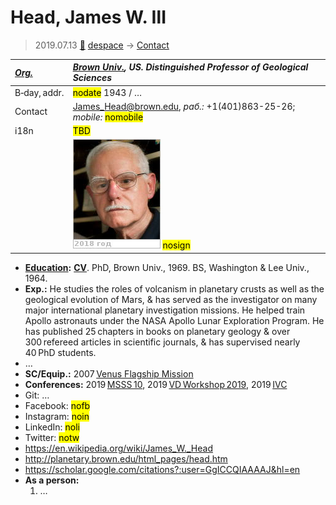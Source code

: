 # Head, James W. Ⅲ
> 2019.07.13 [🚀](../index/index.md) [despace](index.md) → [Contact](contact.md)

|*[Org.](contact.md)*|*[Brown Univ.](brown_univ.md), US. Distinguished Professor of Geological Sciences*|
|:--|:--|
|B‑day, addr.|<mark>nodate</mark> 1943 / …|
|Contact|<James_Head@brown.edu>, *раб.:* +1(401)863-25-26; *mobile:* <mark>nomobile</mark>|
|i18n|<mark>TBD</mark>|
| |[![](f/contact/h/head1_photo_thumb.jpg)](f/contact/h/head1_photo.jpg) <mark>nosign</mark>|

   - **[Education](edu.md):** **[CV](f/contact/h/head1_cv.pdf)**. PhD, Brown Univ., 1969. BS, Washington & Lee Univ., 1964.
   - **Exp.:** He studies the roles of volcanism in planetary crusts as well as the geological evolution of Mars, & has served as the investigator on many major international planetary investigation missions. He helped train Apollo astronauts under the NASA Apollo Lunar Exploration Program. He has published 25 chapters in books on planetary geology & over 300 refereed articles in scientific journals, & has supervised nearly 40 PhD students.
   - …
   - **SC/Equip.:** 2007 [Venus Flagship Mission](venus_flagship_mission.md)
   - **Conferences:** 2019 [MSSS 10](msss_10.md), 2019 [VD Workshop 2019](vdws2019.md), 2019 [IVC](ivc_2019.md)
   - Git: …
   - Facebook: <mark>nofb</mark>
   - Instagram: <mark>noin</mark>
   - LinkedIn: <mark>noli</mark>
   - Twitter: <mark>notw</mark>
   - <https://en.wikipedia.org/wiki/James_W._Head>
   - <http://planetary.brown.edu/html_pages/head.htm>
   - <https://scholar.google.com/citations?:user=GgICCQIAAAAJ&hl=en>
   - **As a person:**
      1. …
